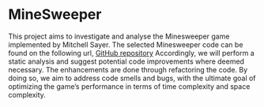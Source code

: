# MineSweeper

This project aims to investigate and analyse the Minesweeper game implemented by Mitchell Sayer. The selected Minesweeper code can be found on the following url, [GitHub repository](https://github.com/mitchellsayer/Minesweeper) Accordingly, we will perform a static analysis and suggest potential code improvements where deemed necessary. The enhancements are done through refactoring the code. By doing so, we aim to address code smells and bugs, with the ultimate goal of optimizing the game’s performance in terms of time complexity and space complexity.
